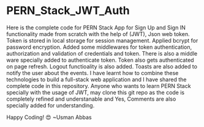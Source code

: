# PERN_Stack_JWT_Auth

Here is the complete code for PERN Stack App for Sign Up and Sign IN functionality made from scratch with the help of (JWT), Json web token.
Token is stored in local storage for session management. Applied bcrypt for password encryption. Added some middlewares for token authentication, authorization and validation of credentials and token.
There is also a middle ware specially added to authenticate token. Token also gets authenticated on page refresh. Logout functioality is also added. Toasts are also added to notify the user about the events.
I have learnt how to combine these technologies to build a full-stack web application and I have shared the complete code in this repository. 
Anyone who wants to learn PERN Stack specially with the usage of JWT, may clone this git repo as the code is completely refined and understanable and Yes,
Comments are also specially added for understanding.

Happy Coding! 😍 ~Usman Abbas
